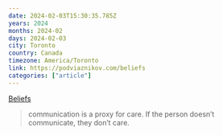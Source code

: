 ```yaml
---
date: 2024-02-03T15:30:35.785Z
years: 2024
months: 2024-02
days: 2024-02-03
city: Toronto
country: Canada
timezone: America/Toronto
link: https://podviaznikov.com/beliefs
categories: ["article"]
---
```

[Beliefs](https://podviaznikov.com/beliefs)

> communication is a proxy for care. If the person doesn’t communicate, they don’t care.
